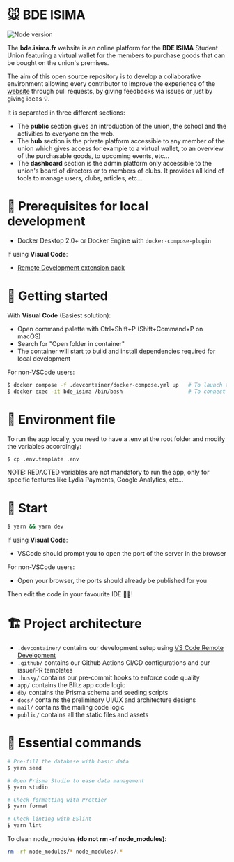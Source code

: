 # 🐭 BDE ISIMA

![Node version](https://img.shields.io/badge/node-16-informational.svg)

The **bde.isima.fr** website is an online platform for the **BDE ISIMA** Student Union featuring a virtual wallet for the members to purchase goods that can be bought on the union's premises.

The aim of this open source repository is to develop a collaborative environment allowing every contributor to improve the experience of the [website](https://bde.isima.fr/) through pull requests, by giving feedbacks via issues or just by giving ideas 💡.

It is separated in three different sections:

- The **public** section gives an introduction of the union, the school and the activities to everyone on the web.
- The **hub** section is the private platform accessible to any member of the union which gives access for example to a virtual wallet, to an overview of the purchasable goods, to upcoming events, etc...
- The **dashboard** section is the admin platform only accessible to the union's board of directors or to members of clubs. It provides all kind of tools to manage users, clubs, articles, etc...

# 📝 Prerequisites for local development

- Docker Desktop 2.0+ or Docker Engine with `docker-compose-plugin`

If using **Visual Code**:

- [Remote Development extension pack](https://aka.ms/vscode-remote/download/extension)

# 🏃 Getting started

With **Visual Code** (Easiest solution):

- Open command palette with Ctrl+Shift+P (Shift+Command+P on macOS)
- Search for "Open folder in container"
- The container will start to build and install dependencies required for local development

For non-VSCode users:

```bash
$ docker compose -f .devcontainer/docker-compose.yml up   # To launch the Docker services
$ docker exec -it bde_isima /bin/bash                     # To connect to the main Docker container and run commands in it
```

# 🤫 Environment file

To run the app locally, you need to have a .env at the root folder and modify the variables accordingly:

```bash
$ cp .env.template .env
```

NOTE: REDACTED variables are not mandatory to run the app, only for specific features like Lydia Payments, Google Analytics, etc...

# 🚀 Start

```bash
$ yarn && yarn dev
```

If using **Visual Code**:

- VSCode should prompt you to open the port of the server in the browser

For non-VSCode users:

- Open your browser, the ports should already be published for you

Then edit the code in your favourite IDE 👨‍💻!

# 🏗 Project architecture

- `.devcontainer/` contains our development setup using [VS Code Remote Development](https://code.visualstudio.com/docs/remote/remote-overview)
- `.github/` contains our Github Actions CI/CD configurations and our issue/PR templates
- `.husky/` contains our pre-commit hooks to enforce code quality
- `app/` contains the Blitz app code logic
- `db/` contains the Prisma schema and seeding scripts
- `docs/` contains the preliminary UI/UX and architecture designs
- `mail/` contains the mailing code logic
- `public/` contains all the static files and assets

# 📙 Essential commands

```bash
# Pre-fill the database with basic data
$ yarn seed

# Open Prisma Studio to ease data management
$ yarn studio

# Check formatting with Prettier
$ yarn format

# Check linting with ESlint
$ yarn lint
```

To clean node_modules **(do not rm -rf node_modules)**:

```bash
rm -rf node_modules/* node_modules/.*
```

